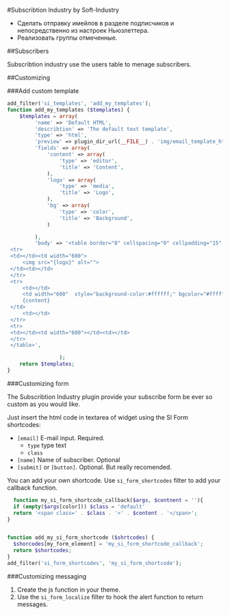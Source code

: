 #Subscribtion Industry by Soft-Industry

* Сделать отправку имейлов в разделе подписчиков и непосредственно из настроек Ньюзлеттера.
* Реализовать группы отмеченные.


##Subscribers

Subscribtion industry use the users table to menage subscribers. 

##Customizing

###Add custom template

```php
add_filter('si_templates', 'add_my_templates');
function add_my_templates ($templates) {
    $templates = array(
         'name' => 'Default HTML',
         'describtion' => 'The default text template',
         'type' => 'html',
         'preview' => plugin_dir_url(__FILE__) . 'img/email_template_html.png',
         'fields' => array(
             'content' => array(
                 'type' => 'editor',
                 'title' => 'Content',
             ),
             'logo' => array(
                 'type' => 'media',
                 'title' => 'Logo',
             ),
             'bg' => array(
                 'type' => 'color',
                 'title' => 'Background',
             )

         ),
         'body' => '<table border="0" cellspacing="0" cellpadding="15" style="background-color:{bg};font-family:Helvetica,Arial,sans-serif" width="100%" bgcolor="{bg}">
 <tr>
 <td></td><td width="600">
     <img src="{logo}" alt="">
 </td><td></td>
 </tr>
 <tr>
     <td></td>
     <td width="600"  style="background-color:#ffffff;" bgcolor="#ffffff" cellpadding="0">
     {content}
 </td>
     <td></td>
 </tr>
 <tr>
 <td></td><td width="600"></td><td></td>
 </tr>
 </table>',

                 );
    return $templates;
}

```


###Customizing form

The Subscribtion Industry plugin provide your subscribe form be ever so custom as you would like. 

Just insert the html code in textarea of widget using the SI Form shortcodes:
 
 * `[email]` E-mail input. Required. 
	+ `type` type text
	+ `class` 
 * `[name]` Name of subscriber. Optional
 * `[submit]` or `[button]`. Optional. But really recomended.
 
 You can add your own shortcode. Use `si_form_shortcodes` filter to add your callback function.

  ```php
    function my_si_form_shortcode_callback($args, $contnent = ''){
    if (empty($args[color])) $class = 'default'
    return '<span class=' . $class . '>' . $content . '</span>';
  }


  function add_my_si_form_shortcode ($shrtcodes) {
    $shorcodes[my_form_element] = 'my_si_form_shortcode_callback';
    return $shortcodes;
  }
  add_filter('si_form_shortcodes', 'my_si_form_shortcode');
  ```
 
###Customizing messaging
 
1. Create the js function in your theme. 
2. Use the `si_form_localize` filter to hook the alert function to return messages.

 
 
